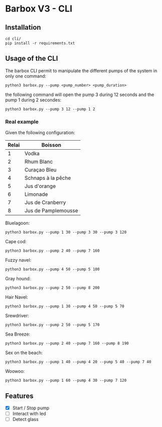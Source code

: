 # Barbox V3 - CLI

## Installation

```
cd cli/
pip install -r requirements.txt
```

## Usage of the CLI

The barbox CLI permit to manipulate the different pumps of the system in only one command:

`python3 barbox.py --pump <pump_number> <pump_duration>`  

the following command will open the pump 3 during 12 seconds and the pump 1 during 2 secondes:

`python3 barbox.py --pump 3 12 --pump 1 2` 

### Real example

Given the following configuration:

|  Relai    | Boisson               |
|---        |---                    |
| 1         | Vodka                 |
| 2         | Rhum Blanc            |
| 3         | Curaçao Bleu          |
| 4         | Schnaps à la pêche    |
| 5         | Jus d'orange          |
| 6         | Limonade              |
| 7         | Jus de Cranberry      |
| 8         | Jus de Pamplemousse   |

Bluelagoon:

`python3 barbox.py --pump 1 30 --pump 3 30 --pump 3 120` 

Cape cod:

`python3 barbox.py --pump 2 40 --pump 7 160` 

Fuzzy navel:

`python3 barbox.py --pump 4 50 --pump 5 100` 

Gray hound:

`python3 barbox.py --pump 2 50 --pump 8 200` 

Hair Navel:

`python3 barbox.py --pump 1 30 --pump 4 50 --pump 5 70` 

Srewdriver:

`python3 barbox.py --pump 2 50 --pump 5 170` 

Sea Breeze:

`python3 barbox.py --pump 2 40 --pump 7 160 --pump 8 190` 

Sex on the beach:

`python3 barbox.py --pump 1 40 --pump 4 20 --pump 5 40 --pump 7 40 ` 

Woowoo:

`python3 barbox.py --pump 1 60 --pump 4 30 --pump 7 120` 

## Features

- [x] Start / Stop pump
- [ ] Interact with led
- [ ] Detect glass